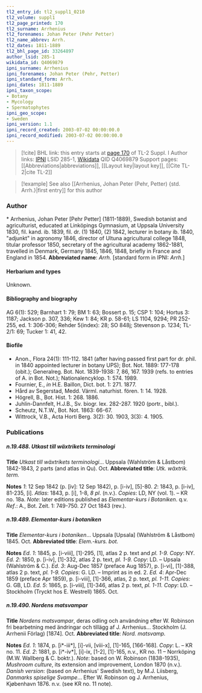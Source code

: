 ```yaml
---
tl2_entry_id: tl2_suppl1_0210
tl2_volume: suppl1
tl2_page_printed: 170
tl2_surname: Arrhenius
tl2_forenames: Johan Peter (Pehr Petter)
tl2_name_abbrev: Arrh.
tl2_dates: 1811-1889
tl2_bhl_page_id: 33264897
author_lsid: 285-1
wikidata_id: Q4069879
ipni_surname: Arrhenius
ipni_forenames: Johan Peter (Pehr, Petter)
ipni_standard_form: Arrh.
ipni_dates: 1811-1889
ipni_taxon_scope: 
- Botany
- Mycology
- Spermatophytes
ipni_geo_scope: 
- Sweden
ipni_version: 1.1
ipni_record_created: 2003-07-02 00:00:00.0
ipni_record_modified: 2003-07-02 00:00:00.0
---
```


> [!cite] BHL link: this entry starts at [page 170](https://www.biodiversitylibrary.org/page/33264897) of TL-2 Suppl. I
> Author links: [IPNI](https://www.ipni.org/a/285-1) LSID 285-1, [Wikidata](https://www.wikidata.org/wiki/Q4069879) QID Q4069879
> Support pages: [[Abbreviations|abbreviations]], [[Layout key|layout key]], [[Cite TL-2|cite TL-2]]

> [!example] See also [[Arrhenius, Johan Peter (Pehr, Petter) {std. Arrh.}|first entry]] for this author

### Author

\* Arrhenius, Johan Peter \[Pehr Petter\] (1811-1889), Swedish botanist and agriculturist, educated at Linköpings Gymnasium, at Uppsala University 1830, fil. kand. ib. 1839, fil. dr. (1) 1840, (2) 1842, lecturer in botany ib. 1840, "adjunkt" in agronomy 1846, director of Ultuna agricultural college 1848, titular professor 1850, secretary of the agricultural academy 1862-1881, travelled in Denmark, Germany 1845, 1846, 1848, briefly in France and England in 1854. 
**Abbreviated name**: *Arrh.* \[standard form in IPNI: *Arrh.*\]

#### Herbarium and types

Unknown.

#### Bibliography and biography

AG 6(1): 529; Barnhart 1: 79; BM 1: 63; Bossert p. 15; CSP 1: 104; Hortus 3: 1187; Jackson p. 307, 336; Kew 1: 84; KR p. 58-61; LS 1104, 9294; PR 252-255, ed. 1: 306-306; Rehder 5(index): 28; SO 848j; Stevenson p. 1234; TL-2/1: 69; Tucker 1: 41, 42.

#### Biofile

- Anon., Flora 24(1): 111-112. 1841 (after having passed first part for dr. phil. in 1840 appointed lecturer in botany UPS); Bot. Not. 1889: 177-178 (obit.); Generalreg. Bot. Not. 1839-1938: 7, 86, 167. 1939 (refs. to entries of A. in Bot. Not.); Nationalencyklop. 1: 574. 1989.
- Fournier, E., *in* H.E. Baillon, Dict. bot. 1: 271. 1877.
- Hård av Segerstad, Medd. Värml. naturhist. fören. 1: 14. 1928.
- Högrell, B., Bot. Hist. 1: 268. 1886.
- Juhlin-Dannfelt, H.J.B., Sv. biogr. lex. 282-287. 1920 (portr., bibl.).
- Scheutz, N.T.W., Bot. Not. 1863: 66-67.
- Wittrock, V.B., Acta Horti Berg. 3(2): 30. 1903, 3(3): 4. 1905.

### Publications

##### n.19.488. Utkast till wäxtrikets terminologi

**Title**
*Utkast till wäxtrikets terminologi*... Uppsala (Wahlström & Låstbom) 1842-1843, 2 parts (and atlas in Qu). Oct.
**Abbreviated title**: *Utk. wäxtrik. term.*

**Notes**
*1*: 12 Sep 1842 (p. \[iv\]: 12 Sep 1842), p. \[i-iv\], \[5\]-80.
*2*: 1843, p. \[i-iv\], 81-235, \[i\].
*Atlas*: 1843, p. \[i\], 1-8, *8 pl*. (n.v.).
*Copies*: LD, NY (vol. 1). – KR no. 18a.
*Note*: later editions published as *Elementar-kurs i Botaniken*. q.v.
*Ref*.: A., Bot. Zeit. 1: 749-750. 27 Oct 1843 (rev.).

##### n.19.489. Elementar-kurs i botaniken

**Title**
*Elementar-kurs i botaniken*... Uppsala \[Upsala\] (Wahlström & Låstbom) 1845. Oct.
**Abbreviated title**: *Elem.-kurs. bot.*

**Notes**
*Ed. 1*: 1845, p. \[i-viii\], \[1\]-295, \[1\], atlas 2 p. text and *pl. 1-9.* *Copy*: NY.
*Ed. 2*: 1850, p. \[i-iv\], \[1\]-332, atlas 2 p. text, *pl. 1-9.* *Copy*: LD. – Upsala (Wahlström & C.).
*Ed. 3*: Aug-Dec 1857 (preface Aug 1857), p. \[i-vi\], \[1\]-388, atlas 2 p. text, *pl. 1-9.* *Copies*: G. LD. – Imprint as in ed. 2.
*Ed. 4*: Apr-Dec 1859 (preface Apr 1859), p. \[i-viii\], \[1\]-366, atlas, 2 p. text, *pl. 1-11.* *Copies*: G. GB, LD.
*Ed. 5*: 1865, p. \[i-viii\], \[1\]-346, atlas 2 p. text, *pl. 1-11.* *Copy*: LD. – Stockholm (Tryckt hos E. Westrell) 1865. Oct.

##### n.19.490. Nordens matsvampar

**Title**
*Nordens matsvampar*, deras odling och användning efter W. Robinson fri bearbetning med ändringar och tillägg af J. Arrhenius... Stockholm (J. Arrhenii Förlag) \[1874\]. Oct.
**Abbreviated title**: *Nord. matsvamp.*

**Notes**
*Ed. 1*: 1874, p. \[i\*-iii\*\], \[i\]-vii, \[viii-x\], \[1\]-165, \[166-168\]. *Copy*: L. – KR no. 11.
*Ed. 2*: 1881, p. \[i\*-iv\*\], \[i\]-ix, \[1-2\], \[1\]-165, n.v., KR no. 11 – Norrköping (M.W. Wallberg & C. boktr.).
*Note*: based on W. Robinson (1838-1935), *Mushroom culture*, its extension and improvement, London 1870 (n.v.).
*Danish version*: (based on Arrhenius' Swedish text), by M.J. Liisberg, *Danmarks spiselige Svampe*... Efter W. Robinson og J. Arrhenius, Kjøbenhavn 1876. n.v. (see KR no. 11 note).

